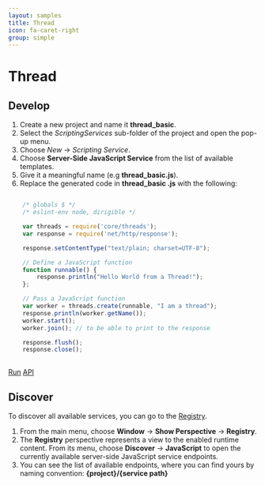 ```yaml
---
layout: samples
title: Thread
icon: fa-caret-right
group: simple
---
```


Thread
===

Develop
--

1. Create a new project and name it **thread_basic**.
2. Select the *ScriptingServices* sub-folder of the project and open the pop-up menu.
3. Choose *New* -> *Scripting Service*.
4. Choose **Server-Side JavaScript Service** from the list of available templates.
5. Give it a meaningful name (e.g **thread_basic.js**).
6. Replace the generated code in **thread_basic .js** with the following:

```javascript

	/* globals $ */
	/* eslint-env node, dirigible */

	var threads = require('core/threads');
	var response = require('net/http/response');

	response.setContentType("text/plain; charset=UTF-8");

	// Define a JavaScript function
	function runnable() {
		response.println("Hello World from a Thread!");
	};

	// Pass a JavaScript function
	var worker = threads.create(runnable, "I am a thread");
	response.println(worker.getName());
	worker.start();
	worker.join(); // to be able to print to the response

	response.flush();
	response.close();
	
```

<div class="btn-toolbar pull-right">
	<a class="btn btn-warning" href="http://dirigible.eclipse.org/services/ui/anonymous.html?git=https://github.com/dirigiblelabs/sample_threads_thread_basic.git">Run</a>
	<a class="btn btn-info" href="http://www.dirigible.io/api/threads.html">API</a>
</div>

Discover
--
To discover all available services, you can go to the [Registry](../help/registry.html).

1. From the main menu, choose **Window** -> **Show Perspective** -> **Registry**.
2. The **Registry** perspective represents a view to the enabled runtime content. From its menu, choose **Discover** -> **JavaScript** to open the currently available server-side JavaScript service endpoints.
3. You can see the list of available endpoints, where you can find yours by naming convention: **{project}/{service path}**
